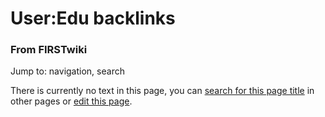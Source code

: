 

# User:Edu backlinks

### From FIRSTwiki

Jump to: navigation, search

There is currently no text in this page, you can [search for this page
title](Special:Search/Edu_backlinks "Special:Search/Edu backlinks"
) in other pages or [edit this
page](http://www.firstwiki.net/index.php?title=User:Edu_backlinks&action=edit
"http://www.firstwiki.net/index.php?title=User:Edu_backlinks&action=edit" ).

